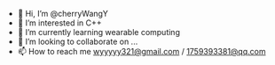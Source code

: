- 👋 Hi, I’m @cherryWangY
- 👀 I’m interested in C++ 
- 🌱 I’m currently learning wearable computing
- 💞️ I’m looking to collaborate on ...
- 📫 How to reach me wyyyyy321@gmail.com / 1759393381@qq.com

<!---
cherryWangY/cherryWangY is a ✨ special ✨ repository because its `README.md` (this file) appears on your GitHub profile.
You can click the Preview link to take a look at your changes.
--->
